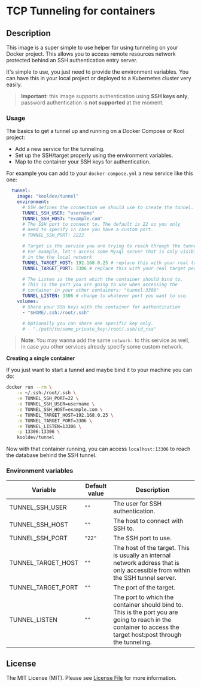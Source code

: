 # TCP Tunneling for containers

## Description

This image is a super simple to use helper for using tunneling on your Docker project. This allows you to access remote resources network protected behind an SSH authentication entry server.

It's simple to use, you just need to provide the environment variables. You can have this in your local project or deployed to a Kubernetes cluster very easily.

> **Important**: this image supports authentication using **SSH keys only**, password authentication is **not supported** at the moment.

### Usage

The basics to get a tunnel up and running on a Docker Compose or Kool project:

- Add a new service for the tunneling.
- Set up the SSH/target properly using the environment variables.
- Map to the container your SSH keys for authentication.

For example you can add to your `docker-compose.yml` a new service like this one:

```yaml
  tunnel:
    image: "kooldev/tunnel"
    environment:
      # SSH defines the connection we should use to create the tunnel.
      TUNNEL_SSH_USER: "username"
      TUNNEL_SSH_HOST: "example.com"
      # The SSH port to connect to. The default is 22 so you only
      # need to specify in case you have a custom port.
      # TUNNEL_SSH_PORT: 2222

      # Target is the service you are trying to reach through the tunnel.
      # For example, let's access some Mysql server that is only visible
      # in the the local network
      TUNNEL_TARGET_HOST: 192.168.0.25 # replace this with your real target address
      TUNNEL_TARGET_PORT: 3306 # replace this with your real target port

      # The Listen is the port which the container should bind to.
      # This is the port you are going to use when accessing the
      # container in your other containers: "tunnel:3306"
      TUNNEL_LISTEN: 3306 # change to whatever port you want to use.
    volumes:
      # Share your SSH keys with the container for authentication
      - "$HOME/.ssh:/root/.ssh"

      # Optionally you can share one specific key only.
      # - "./path/to/some_private_key:/root/.ssh/id_rsa"
```

> **Note**: You may wanna add the same `network:` to this service as well, in case you other services already specify some custom network.

**Creating a single container**

If you just want to start a tunnel and maybe bind it to your machine you can do:

```bash
docker run --rm \
    -v ~/.ssh:/root/.ssh \
    -e TUNNEL_SSH_PORT=22 \
    -e TUNNEL_SSH_USER=username \
    -e TUNNEL_SSH_HOST=example.com \
    -e TUNNEL_TARGET_HOST=192.168.0.25 \
    -e TUNNEL_TARGET_PORT=3306 \
    -e TUNNEL_LISTEN=13306 \
    -p 13306:13306 \
    kooldev/tunnel
```

Now with that container running, you can access `localhost:13306` to reach the database behind the SSH tunnel.

### Environment variables

| Variable | Default value | Description |
| - | - | - |
| TUNNEL_SSH_USER | `""` | The user for SSH authentication. |
| TUNNEL_SSH_HOST | `""` | The host to connect with SSH to. |
| TUNNEL_SSH_PORT | `"22"` | The SSH port to use. |
| TUNNEL_TARGET_HOST | `""` | The host of the target. This is usually an internal network address that is only accessible from within the SSH tunnel server. |
| TUNNEL_TARGET_PORT | `""` | The port of the target. |
| TUNNEL_LISTEN | `""` | The port to which the container should bind to. This is the port you are going to reach in the container to access the target host:post through the tunneling. |

## License

The MIT License (MIT). Please see [License File](LICENSE.md) for more information.
